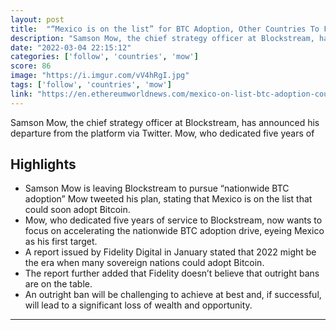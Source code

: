 ```yaml
---
layout: post
title:  "“Mexico is on the list” for BTC Adoption, Other Countries To Follow Suit"
description: "Samson Mow, the chief strategy officer at Blockstream, has announced his departure from the platform via Twitter. Mow, who dedicated five years of"
date: "2022-03-04 22:15:12"
categories: ['follow', 'countries', 'mow']
score: 86
image: "https://i.imgur.com/vV4hRgI.jpg"
tags: ['follow', 'countries', 'mow']
link: "https://en.ethereumworldnews.com/mexico-on-list-btc-adoption-countries/?fbclid=IwAR2ikHZoprW21G_nx5jfWontdjK8XogAbpmpqPFFT1tVmdQIxbb2YdLy-jg"
---
```


Samson Mow, the chief strategy officer at Blockstream, has announced his departure from the platform via Twitter. Mow, who dedicated five years of

## Highlights

- Samson Mow is leaving Blockstream to pursue “nationwide BTC adoption” Mow tweeted his plan, stating that Mexico is on the list that could soon adopt Bitcoin.
- Mow, who dedicated five years of service to Blockstream, now wants to focus on accelerating the nationwide BTC adoption drive, eyeing Mexico as his first target.
- A report issued by Fidelity Digital in January stated that 2022 might be the era when many sovereign nations could adopt Bitcoin.
- The report further added that Fidelity doesn’t believe that outright bans are on the table.
- An outright ban will be challenging to achieve at best and, if successful, will lead to a significant loss of wealth and opportunity.

---
